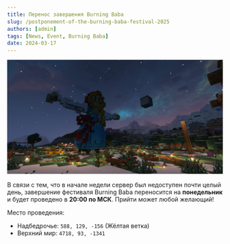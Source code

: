 ```yaml
---
title: Перенос завершения Burning Baba
slug: /postponement-of-the-burning-baba-festival-2025
authors: [admin]
tags: [News, Event, Burning Baba]
date: 2024-03-17
---
```


![Чучело на Burning Baba и голова Искаженного Атеиста](./img/burning-baba-i-iskazhenniy-atheist.jpg)

В связи с тем, что в начале недели сервер был недоступен почти целый день, завершение фестиваля Burning Baba переносится на **понедельник** и будет проведено в **20:00 по МСК**. Прийти может любой желающий!

<!-- truncate -->

Место проведения:
- Надбедрочье: `588, 129, -156` (Жёлтая ветка)
- Верхний мир: `4718, 93, -1341`